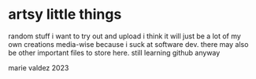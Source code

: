 # artsy little things

random stuff i want to try out and upload
i think it will just be a lot of my own creations media-wise because i suck at software dev.
there may also be other important files to store here.
still learning github anyway

marie valdez 2023
